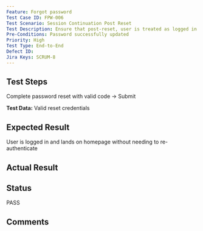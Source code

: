 ```yaml
---
Feature: Forgot password
Test Case ID: FPW-006
Test Scenario: Session Continuation Post Reset
Test Description: Ensure that post-reset, user is treated as logged in and redirected
Pre-Conditions: Password successfully updated
Priority: High
Test Type: End-to-End
Defect ID: 
Jira Keys: SCRUM-8
---
```


## Test Steps
Complete password reset with valid code → Submit

**Test Data:** Valid reset credentials

## Expected Result
User is logged in and lands on homepage without needing to re-authenticate

## Actual Result


## Status
PASS

## Comments

